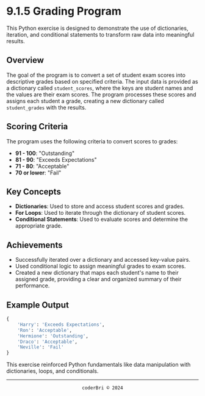 # 9.1.5 Grading Program

This Python exercise is designed to demonstrate the use of dictionaries, iteration, and conditional statements to transform raw data into meaningful results.

## Overview
The goal of the program is to convert a set of student exam scores into descriptive grades based on specified criteria. The input data is provided as a dictionary called `student_scores`, where the keys are student names and the values are their exam scores. The program processes these scores and assigns each student a grade, creating a new dictionary called `student_grades` with the results.

## Scoring Criteria
The program uses the following criteria to convert scores to grades:
- **91 - 100**: "Outstanding"
- **81 - 90**: "Exceeds Expectations"
- **71 - 80**: "Acceptable"
- **70 or lower**: "Fail"

## Key Concepts
- **Dictionaries**: Used to store and access student scores and grades.
- **For Loops**: Used to iterate through the dictionary of student scores.
- **Conditional Statements**: Used to evaluate scores and determine the appropriate grade.

## Achievements
- Successfully iterated over a dictionary and accessed key-value pairs.
- Used conditional logic to assign meaningful grades to exam scores.
- Created a new dictionary that maps each student's name to their assigned grade, providing a clear and organized summary of their performance.

## Example Output
```py
{
    'Harry': 'Exceeds Expectations',
    'Ron': 'Acceptable',
    'Hermione': 'Outstanding',
    'Draco': 'Acceptable',
    'Neville': 'Fail'
}
```

This exercise reinforced Python fundamentals like data manipulation with dictionaries, loops, and conditionals.

---
<section align="center">
  <code>coderBri © 2024</code>
</section>
